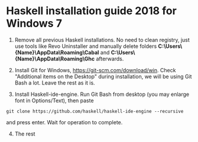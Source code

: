 # Haskell installation guide 2018 for Windows 7

1) Remove all previous Haskell installations. No need to clean registry, just use tools like Revo Uninstaller and manually delete folders **C:\Users\\{Name}\AppData\Roaming\Cabal** and **C:\Users\\{Name}\AppData\Roaming\Ghc** afterwards.

2) Install Git for Windows, https://git-scm.com/download/win. Check "Additional items on the Desktop" during installation, we will be using Git Bash a lot. Leave the rest as it is.

3) Install Haskell-ide-engine. Run Git Bash from desktop (you may enlarge font in Options/Text), then paste
  
  `git clone https://github.com/haskell/haskell-ide-engine --recursive`

and press enter. Wait for operation to complete.

4) The rest
